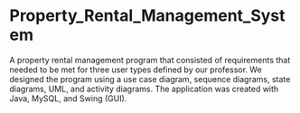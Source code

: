 # Property_Rental_Management_System
A property rental management program that consisted of requirements that needed to be met for three user types defined by our professor. We
designed the program using a use case diagram, sequence diagrams, state diagrams, UML, and activity diagrams. The application was created with 
Java, MySQL, and Swing (GUI).
